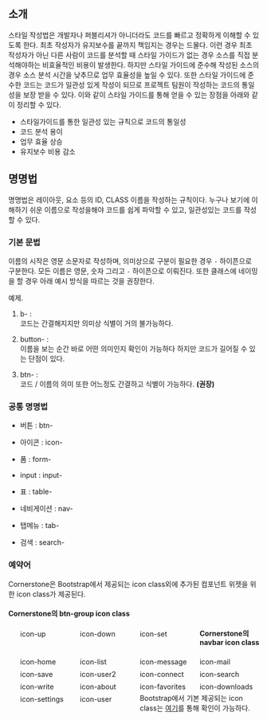 <!--
layout: 'post'
section: 'Cornerstone Framework'
title: '소개'
outline: '스타일 작성법은 개발자나 퍼블리셔가 아니더라도 코드를 빠르고 정확하게 이해할 수 있도록 한다. 최초 작성자가 유지보수를 끝까지 책임지는 경우는 드물다. 이런 경우 최초 작성자가 아닌 다른 사람이 코드를 분석할 때 스타일 가이드가 없는 경우 소스를 직접 분석해야하는 비효율적인 비용이 발생한다. 하지만 스타일 가이드에 준수해 작성된 소스의 경우 소스 분석 시간을 낮추므로 업무 효율성을 높일 수 있다...'
date: '2012-11-16'
tagstr: 'style'
subsection: 'Style'
order: '[3, 1]'
thumbnail: '3. Style.png'
-->

소개
---
스타일 작성법은 개발자나 퍼블리셔가 아니더라도 코드를 빠르고 정확하게 이해할 수 있도록 한다. 최초 작성자가 유지보수를 끝까지 책임지는 경우는 드물다. 이런 경우 최초 작성자가 아닌 다른 사람이 코드를 분석할 때 스타일 가이드가 없는 경우 소스를 직접 분석해야하는 비효율적인 비용이 발생한다. 하지만 스타일 가이드에 준수해 작성된 소스의 경우 소스 분석 시간을 낮추므로 업무 효율성을 높일 수 있다. 또한 스타일 가이드에 준수한 코드는 코드가 일관성 있게 작성이 되므로 프로젝트 팀원이 작성하는 코드의 통일성을 보장 받을 수 있다. 이와 같이 스타일 가이드를 통해 얻을 수 있는 장점을 아래와 같이 정리할 수 있다.

* 스타일가이드를 통한 일관성 있는 규칙으로 코드의 통일성
* 코드 분석 용이
* 업무 효율 상승
* 유지보수 비용 감소

명명법
-----

명명법은 레이아웃, 요소 등의 ID, CLASS 이름을 작성하는 규칙이다. 누구나 보기에 이해하기 쉬운 이름으로 작성을해야 코드를 쉽게 파악할 수 있고, 일관성있는 코드를 작성할 수 있다.

### 기본 문법

이름의 시작은 영문 소문자로 작성하며, 의미상으로 구분이 필요한 경우 `-` 하이픈으로 구분한다. 모든 이름은 영문, 숫자 그리고 `-` 하이픈으로 이뤄진다. 또한 클래스에 네이밍을 할 경우 아래 예시 방식을 따르는 것을 권장한다. 

예제.

1. b- :  
코드는 간결해지지만 의미상 식별이 거의 불가능하다.

1. button- :  
이름을 보는 순간 바로 어떤 의미인지 확인이 가능하다 하지만 코드가 길어질 수 있는 단점이 있다.

1. btn- :  
코드 / 이름의 의미 또한 어느정도 간결하고 식별이 가능하다. **(권장)**

### 공통 명명법
			
- 버튼 : btn-

- 아이콘 : icon-
			
- 폼 : form-

- input : input-

- 표 : table-

- 네비게이션 : nav-	

- 탭메뉴 : tab-

- 검색 : search-


### 예약어

Cornerstone은 Bootstrap에서 제공되는 icon class외에 추가된 컴포넌트 위젯을 위한 icon class가 제공된다.

<style type="text/css">
/* Icons
------------------------- */
.the-icons {
  margin-left: 0;
  list-style: none;
}
.the-icons li {
  float: left;
  width: 25%;
  line-height: 25px;
}
.the-icons i:hover {
  background-color: rgba(255,0,0,.25);
}
</style>

#### Cornerstone의 btn-group icon class ####

<ul class="the-icons clearfix">
	<li><i class="icon-up"></i> icon-up</li>
	<li><i class="icon-down"></i> icon-down</li>
	<li><i class="icon-set"></i> icon-set</li>
</ul>

#### Cornerstone의 navbar icon class ####

<ul class="the-icons clearfix">
	<li><i class="icon-home"></i> icon-home</li>
	<li><i class="icon-list"></i> icon-list</li>
	<li><i class="icon-message"></i> icon-message</li>
	<li><i class="icon-mail"></i> icon-mail</li>
	<li><i class="icon-save"></i> icon-save</li>
	<li><i class="icon-user2"></i> icon-user2</li>
	<li><i class="icon-connect"></i> icon-connect</li>
	<li><i class="icon-search"></i> icon-search</li>
	<li><i class="icon-write"></i> icon-write</li>
	<li><i class="icon-about"></i> icon-about</li>
	<li><i class="icon-favorites"></i> icon-favorites</li>
	<li><i class="icon-downloads"></i> icon-downloads</li>
	<li><i class="icon-settings"></i> icon-settings</li>
	<li><i class="icon-user"></i> icon-user</li>
</ul>

Bootstrap에서 기본 제공되는 icon class는 [여기](http://twitter.github.com/bootstrap/base-css.html#icons)를 통해 확인이 가능하다.